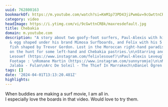 ```yaml
---
uuid: 762800163
bookmarkOf: https://m.youtube.com/watch?si=KmM1p73PD43jiPwm&v=9cGwttnCRBk&feature=youtu.be
category: video
headImage: https://i.ytimg.com/vi/9cGwttnCRBk/maxresdefault.jpg
title: Chebakia
domain: m.youtube.com
description: "A story about two goofy-foot surfers, Paul-Alexis with his 7'6 mid-pin
  & egg shaped under his brand Mimosa Surfboards, and Felix with his 5'5 Flathead
  fish shaped by Trevor Gordon. Lost in the Moroccan right-hand paradise, they are
  on the hunt for some left-hand and Chebakia pastries.\n\nStarring and Editing :\nFelix
  Lesouef (https://www.instagram.com/felixlesouef)\nPaul-Alexis Leveugle (https://www.instagram.com/mimosa.surfboards)\n\nAdditional
  Footage : \nRomane Martin (https://www.instagram.com/sunnyromie)\n\nMusic :\nElectric
  Jalaba - Fulan\nArc De Soleil - The Thief In Marrakech\nDaniel Ögren - Annalena"
tags: []
date: '2024-04-01T13:13:20.481Z'
highlights: 
---
```


When buddies are making a surf movie, I am all in.   
I especially love the boards in that video. Would love to try them.  

